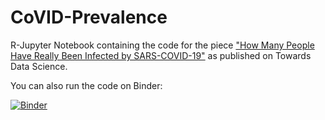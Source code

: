 # CoVID-Prevalence
R-Jupyter Notebook containing the code for the piece ["How Many People Have Really Been Infected by SARS-COVID-19"](https://towardsdatascience.com/how-many-people-have-really-been-infected-by-sars-covid-19-ed9338641501) as published on Towards Data Science.

You can also run the code on Binder:

[![Binder](https://mybinder.org/badge_logo.svg)](https://mybinder.org/v2/gh/fermosc/CoVID-Prevalence/master?filepath=Covid1-FINAL.ipynb)

